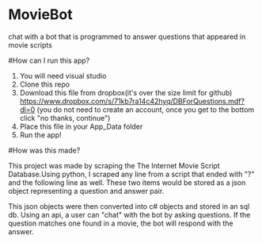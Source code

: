 # MovieBot
chat with a bot that is programmed to answer questions that appeared in movie scripts

#How can I run this app?
1. You will need visual studio
2. Clone this repo
3. Download this file from dropbox(it's over the size limit for github) https://www.dropbox.com/s/71kb7ra14c42hyq/DBForQuestions.mdf?dl=0
(you do not need to create an account, once you get to the bottom click "no thanks, continue")
4. Place this file in your App_Data folder
5. Run the app!


#How was this made?

This project was made by scraping the The Internet Movie Script Database.Using python, 
I scraped any line from a script that ended with "?" and the following line as well. These two items would 
be stored as a json object representing a question and answer pair.

This json objects were then converted into c# objects and stored in an sql db. Using an api, 
a user can "chat" with the bot by asking questions. If the question matches one found in a movie,
the bot will respond with the answer.
